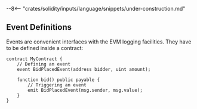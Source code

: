 --8<-- "crates/solidity/inputs/language/snippets/under-construction.md"

## Event Definitions

Events are convenient interfaces with the EVM logging facilities. They have to be defined inside a contract:

```solidity
contract MyContract {
    // Defining an event
    event BidPlacedEvent(address bidder, uint amount);

    function bid() public payable {
        // Triggering an event
        emit BidPlacedEvent(msg.sender, msg.value);
    }
}
```
